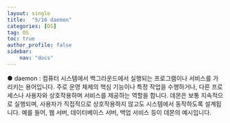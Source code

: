 ```yaml
---
layout: single
title:  "5/16 daemon"
categories: [OS]
tag: OS
toc: true
author_profile: false
sidebar:
    nav: "docs"
---
```


● daemon : 컴퓨터 시스템에서 백그라운드에서 실행되는 프로그램이나 서비스를 가리키는 용어입니다. 주로 운영 체제의 핵심 기능이나 특정 작업을 수행하거나, 다른 프로세스나 사용자와 상호작용하며 서비스를 제공하는 역할을 합니다. 데몬은 보통 지속적으로 실행되며, 사용자가 직접적으로 상호작용하지 않고도 시스템에서 동작하도록 설계됩니다. 예를 들어, 웹 서버, 데이터베이스 서버, 백업 서비스 등이 데몬의 예시입니다.